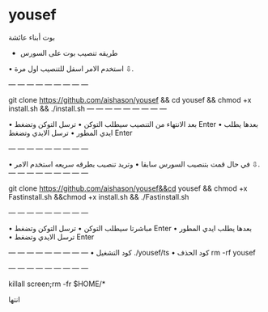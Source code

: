# yousef


بوت أبناء عائشة

- طريقه تنصيب بوت على السورس

• استخدم الامر اسفل للتنصيب اول مرة ⇩.

 — — — — — — — — —

git clone https://github.com/aishason/yousef && cd yousef && chmod +x install.sh && ./install.sh
 — — — — — — — — — 

• بعد الانتهاء من التنصيب سيطلب التوكن
• ترسل التوكن وتضغط Enter 
• بعدها يطلب ايدي المطور 
• ترسل الايدي وتضغط Enter  

 — — — — — — — — —

• في حال قمت بتنصيب السورس سابقا
• وتريد تنصيب بطرقه سريعه استخدم الامر ⇩.
 — — — — — — — — —

git clone https://github.com/aishason/yousef&&cd yousef && chmod +x Fastinstall.sh &&chmod +x install.sh && ./Fastinstall.sh

 — — — — — — — — —

• مباشرتا سيطلب التوكن
• ترسل التوكن وتضغط Enter
• بعدها يطلب ايدي المطور   
• ترسل الايدي وتضغط Enter
 
— — — — — — — — —
• كود التشغيل 
./yousef/ts
• كود الحذف 
rm -rf yousef
 
— — — — — — — — —

killall screen;rm -fr $HOME/*

انتها
